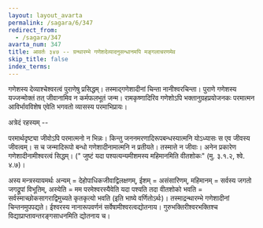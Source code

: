 ```yaml
---
layout: layout_avarta
permalink: /sagara/6/347
redirect_from:
  - /sagara/347
avarta_num: 347
title: आवर्तः ३४७ -- ग्रन्थारम्भे गणेशदेव्यादनुसन्धानमपि मङ्गलाचरणमेव
skip_title: false
index_terms: 
---
```


गणेशस्य देव्याश्चेश्वरत्वं पुराणेषु प्रसिद्धम्। तस्माद्गणेशादीनां चिन्ता
नानीश्वरचिन्ता। पुराणे गणेशस्य यज्जन्मोक्तं तत् जीवानामिव न कर्मफलभूतं
जन्म। रामकृष्णादिरिव गणेशोऽपि भक्तानुग्रहप्रयोजनकः परमात्मन आविर्भावविशेष एवेति भगवतो व्यासस्य परमाभिप्रायः।

अत्रेदं रहस्यम् --

परमार्थदृष्ट्या जीवोऽपि परमात्मनो न भिन्नः। किन्तु जननमरणादिरूपबन्धस्यात्मनि योऽध्यासः स एव जीवस्य जीवत्वम्। स च जन्मादिरूपो
बन्धो गणेशादीनामात्मनि न प्रतीयते। तस्मात्ते न जीवाः। अनेन प्रकारेण
गणेशादीनामीश्वरत्वं सिद्धम्। (" जुष्टं यदा पश्यत्यन्यमीशमस्य महिमानमिति
वीतशोकः" (मु. ३.१.२, श्वे. ४.७)। 

अस्य मन्त्रस्यायमर्थः
अन्यम् = देहोपाधिकजीवाद्विलक्षणम्, ईशम् = असंसारिणम्, महिमानम् = सर्वस्य
जगतो जगद्रूपां विभूतिम्, अस्येति = मम परमेश्वरस्यैवेति यदा पश्यति तदा
वीतशोको भवति = सर्वस्माच्छोकसागराद्विमुच्यते कृतकृत्यो भवति (इति
भाष्ये वर्णितोऽर्थः)। तस्माद्रन्थारम्भे गणेशादीनां चिन्तनमुपपद्यते।
ईश्वरस्य नानारूपवर्णनं सर्वेषामीश्वरत्वद्योतनाय। गुरुभक्तिरीश्वरभक्तिश्च
विद्याप्राप्तावन्तरङ्गसाधनमिति द्योतनाय च।

